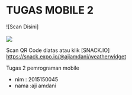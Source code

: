 # TUGAS MOBILE 2
![Scan Disini]<br><br><img src="aji">

Scan QR Code diatas atau klik [SNACK.IO] https://snack.expo.io/@ajiamdani/weatherwidget

Tugas 2 pemrograman mobile 
- nim  : 2015150045
- nama :aji amdani
